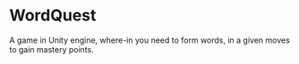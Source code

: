 # WordQuest
A game in Unity engine, where-in you need to form words, in a given moves to gain mastery points.
